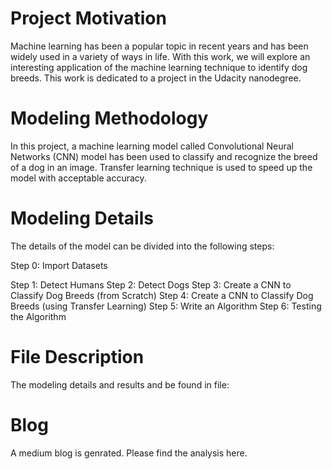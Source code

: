 # Project Motivation 
Machine learning has been a popular topic in recent years and has been widely used in a variety of ways in life. With this work, we will explore an interesting application of the machine learning technique to identify dog breeds. This work is dedicated to a project in the Udacity nanodegree.

# Modeling Methodology
In this project, a machine learning model called Convolutional Neural Networks (CNN) model has been used to classify and recognize the breed of a dog in an image. Transfer learning technique is used to speed up the model with acceptable accuracy. 

# Modeling Details 
The details of the model can be divided into the following steps: 

Step 0: Import Datasets

Step 1: Detect Humans
Step 2: Detect Dogs
Step 3: Create a CNN to Classify Dog Breeds (from Scratch)
Step 4: Create a CNN to Classify Dog Breeds (using Transfer Learning)
Step 5: Write an Algorithm
Step 6: Testing the Algorithm

# File Description
The modeling details and results and be found in file: 

# Blog
A medium blog is genrated. Please find the analysis here. 

